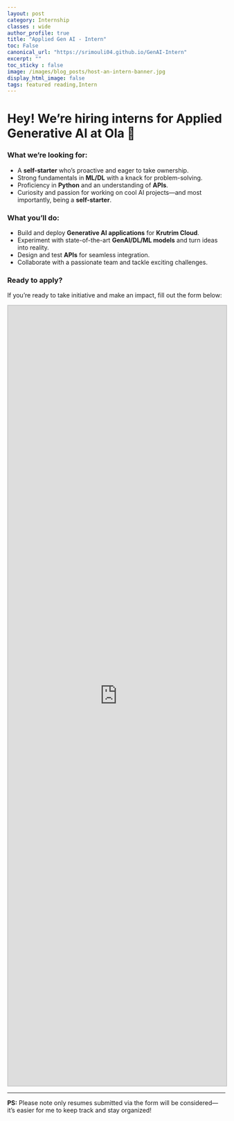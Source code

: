 ```yaml
---
layout: post
category: Internship
classes : wide
author_profile: true
title: "Applied Gen AI - Intern"
toc: False
canonical_url: "https://srimouli04.github.io/GenAI-Intern"
excerpt: ""
toc_sticky : false
image: /images/blog_posts/host-an-intern-banner.jpg
display_html_image: false
tags: featured reading,Intern
---
```


# Hey! We’re hiring interns for Applied Generative AI at Ola 🚀

### What we’re looking for:
- A **self-starter** who’s proactive and eager to take ownership.
- Strong fundamentals in **ML/DL** with a knack for problem-solving.
- Proficiency in **Python** and an understanding of **APIs**.
- Curiosity and passion for working on cool AI projects—and most importantly, being a **self-starter**.

### What you’ll do:
- Build and deploy **Generative AI applications** for **Krutrim Cloud**.
- Experiment with state-of-the-art **GenAI/DL/ML models** and turn ideas into reality.
- Design and test **APIs** for seamless integration.
- Collaborate with a passionate team and tackle exciting challenges.

### Ready to apply?
If you’re ready to take initiative and make an impact, fill out the form below:

<iframe src="https://v2-embednotion.com/180feadd944f8090a143d913a41d37e7" style="width: 100%; height: 1800px; border: 2px solid #ccc; border-radius: 1px; padding: none;"></iframe>

---

**PS:** Please note only resumes submitted via the form will be considered—it’s easier for me to keep track and stay organized!
